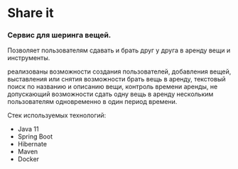 # Share it
### Сервис для шеринга вещей. 
Позволяет пользователям сдавать и брать друг у друга в аренду вещи и инструменты.

реализованы возможности создания пользователей, добавления вещей, выставления или снятия возможности брать вещь в аренду, текстовый поиск по названию и описанию вещи, контроль времени аренды, не допускающий возможности сдать одну вещь в аренду нескольким пользователям одновременно в один период времени.

Стек используемых технологий:
- Java 11
- Spring Boot
- Hibernate
- Maven
- Docker